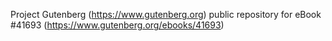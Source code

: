 Project Gutenberg (https://www.gutenberg.org) public repository for eBook #41693 (https://www.gutenberg.org/ebooks/41693)
